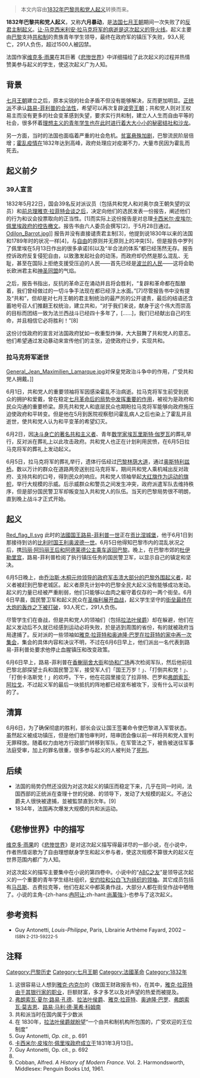 > 本文内容由[1832年巴黎共和党人起义](https://zh.wikipedia.org/wiki/1832年巴黎共和党人起义)转换而来。


**1832年巴黎共和党人起义**，又称**六月暴动**，是[法国](https://zh.wikipedia.org/wiki/法国 "wikilink")[七月王朝](../Page/七月王朝.md "wikilink")期间一次失败了的[反君主制起义](https://zh.wikipedia.org/wiki/君主制 "wikilink")。[让·马克西米利安·拉马克将军的病逝是这次起义的导火线](https://zh.wikipedia.org/wiki/让·马克西米利安·拉马克 "wikilink")。起义主要由[巴黎](../Page/巴黎.md "wikilink")支持[共和制](../Page/共和制.md "wikilink")的贵族青年学生领导，最终在政府军的镇压下失败，93人死亡，291人负伤，超过1500人被囚禁。

法国作家[维克多·雨果](../Page/维克多·雨果.md "wikilink")在其巨著《[悲惨世界](../Page/悲惨世界.md "wikilink")》中详细描绘了此次起义的过程并热情赞美参与起义的学生，使这次起义广为人知。

## 背景

[七月王朝](../Page/七月王朝.md "wikilink")建立之后，原本尖锐的社会矛盾不但没有能够解决，反而更加明显。[正统派](../Page/正统派.md "wikilink")不承认[路易-菲利普的合法性](../Page/路易-菲利普一世.md "wikilink")，希望可以再次复辟[波旁王朝](../Page/波旁王朝.md "wikilink")；共和党人则对王权易主而没有更多的社会变革感到失望，要求实行共和制，建立人人生而自由平等的社会，很多怀着[理想主义的青年学生也在此时进行着大大小小的秘密结社和](https://zh.wikipedia.org/wiki/理想主义 "wikilink")[沙龙](https://zh.wikipedia.org/wiki/沙龙 "wikilink")。

另一方面，当时的法国也面临着严重的社会危机。[贫富悬殊加剧](https://zh.wikipedia.org/wiki/贫富悬殊 "wikilink")，巴黎流民阶层倍增；[霍乱疫情在](https://zh.wikipedia.org/wiki/霍乱 "wikilink")1832年达到高峰，政府处理应对疫潮不力，大量市民因为霍乱而死去。

## 起义前夕

### 39人宣言

1832年5月22日，国会39名反对派议员（包括共和党人和对奥尔良王朝失望的议员）和[前总理](../Page/法国总理.md "wikilink")[雅克·拉菲特会谈之后](https://zh.wikipedia.org/wiki/雅克·拉菲特 "wikilink")，决定向他们的选民发表一份报告，阐述他们的行为和议会投票取向的正当性。\[1\]而实际上这份报告是对总理[卡西米尔·皮埃尔·佩里埃政府的控告檄文](https://zh.wikipedia.org/wiki/卡西米尔·皮埃尔·佩里埃 "wikilink")。报告书由六人委员会撰写\[2\]，于5月28日通过。 [Odilon_Barrot.jpg](https://zh.wikipedia.org/wiki/File:Odilon_Barrot.jpg "fig:Odilon_Barrot.jpg")\]\] 报告并没有直接谴责君主制\[3\]，他提到说1830年以来的法国和1789年时的状况一样\[4\]，与[自由](../Page/自由.md "wikilink")的原则并无原则上的冲突\[5\]，但是报告中罗列了佩里埃在5月13日作出的很多承诺\[6\]以及“半合法的体系”都已经荡然无存。报告控诉政府反复侵犯自由，以致激发起社会的动荡，而政府却仍然是那么混乱、无耻，甚至在国际上拒绝支援受压迫的人民——首先已经是[波兰的人民](https://zh.wikipedia.org/wiki/波兰 "wikilink")——这将会助长欧洲君主和[神圣同盟](../Page/神圣同盟.md "wikilink")的气焰。

之后，报告书指出，反抗的革命正在涌动并且将会胜利，“复辟和革命都在酝酿着，我们曾经做过的一切斗争手法现在都已经浮上水面。”\[7\]尽管报告书中没有提及“共和”，但却是对七月王朝的君主制统治的最严厉的公开谴责，最后的结语还含蓄地号召人们推翻王权统治，建立共和，“对于我们来说，献身于这个伟大而崇高的目标而团结一致为法兰西战斗已经四十多年了，\[……\]，我们已经献出自己的生命，并且相信它必将胜利！”\[8\]

这份讨伐政府的宣言对法国政府犹如一枚重型炸弹，大大鼓舞了共和党人的意志。他们希望通过发动暴动来宣传他们的主张，迫使政府让步，实现共和。

### 拉马克将军逝世

[General_Jean_Maximilien_Lamarque.jpg](https://zh.wikipedia.org/wiki/File:General_Jean_Maximilien_Lamarque.jpg "fig:General_Jean_Maximilien_Lamarque.jpg")对保皇党政治斗争中的作用，广受共和党人拥戴。\]\]

6月1日，共和党人的重要领袖将军因感染霍乱不治病逝。拉马克将军生前受到民众的拥护和爱戴，曾在稳定[七月革命后的局势中发挥重要的作用](https://zh.wikipedia.org/wiki/七月革命 "wikilink")，被视为是政府和民众沟通的重要桥梁。原先共和党人和底层民众也期盼拉马克将军能够向政府施压迫使政府和平转变。但是他在5月到医院视察慰问霍乱病人之后也染上了霍乱并且逝世，使共和党人认为和平变革的希望幻灭。

6月2日，因[决斗身亡的著名共和主义者](https://zh.wikipedia.org/wiki/决斗 "wikilink")、青年[数学家](../Page/数学家.md "wikilink")[埃瓦里斯特·伽罗瓦](../Page/埃瓦里斯特·伽罗瓦.md "wikilink")的葬礼举行，反对派在葬礼上以此攻击政府。共和党人也正在计划利用民愤，在6月5日拉马克将军的葬礼上发动起义。

6月5日，拉马克将军的葬礼举行，遗体行伍经过[巴黎林荫大道](https://zh.wikipedia.org/wiki/巴黎林荫大道 "wikilink")，通过[奥斯特利兹桥](https://zh.wikipedia.org/wiki/奥斯特利兹桥 "wikilink")。数以万计的群众在道路两旁送别拉马克将军，期间共和党人乘机喊出反对政府、支持共和的口号，得到民众的响应。共和党人领袖举起[大红旗作为运动的旗帜](../Page/红旗.md "wikilink")，举行大规模的示威。后示威群众和警员之间发生冲突，政府派遣军队去维持秩序，但是部分国民警卫军却叛变加入共和党人的队伍。当天的巴黎局势很不明朗，直到晚上战斗才正式开始。

## 起义

[Red_flag_II.svg](https://zh.wikipedia.org/wiki/File:Red_flag_II.svg "fig:Red_flag_II.svg") 此时的[法國国王](https://zh.wikipedia.org/wiki/法國国王 "wikilink")[路易-菲利普一世](../Page/路易-菲利普一世.md "wikilink")正在[贡比涅城堡](../Page/贡比涅城堡.md "wikilink")，他于6月1日到那接待到访的[比利时国王](https://zh.wikipedia.org/wiki/比利时国王 "wikilink")[利奥波德一世](../Page/利奥波德一世_\(比利时\).md "wikilink")。6月5日他得知巴黎市内的混乱状况之后，携[玛丽·阿玛丽王后和](https://zh.wikipedia.org/wiki/玛丽·阿玛丽王后 "wikilink")[阿德莱德公主乘车返回巴黎](https://zh.wikipedia.org/wiki/阿德莱德公主_\(奥尔良\) "wikilink")。晚上，在巴黎市郊的[杜伊勒里宫](../Page/杜伊勒里宫.md "wikilink")，路易-菲利普检阅了执行镇压任务的国民警卫军，以显示自己的镇定和坚决。

6月5日晚上，由[乔治斯·木桐元帅领导的政府军击溃大部分的巴黎外围起义者](https://zh.wikipedia.org/wiki/乔治斯·木桐 "wikilink")，起义者被赶到巴黎老城区。起义者原先计划中的巴黎全民大起义没有能够成功发动。起义的力量已经被严重削弱，他们只能够以血肉之躯守着仅存的一两个街垒。6月6日早晨，国民警卫军和起义民众在[圣梅利展开血战](https://zh.wikipedia.org/wiki/圣梅利 "wikilink")，起义学生坚守的[街垒最终在大炮的轰炸之下被打破](https://zh.wikipedia.org/wiki/街垒 "wikilink")，93人死亡，291人负伤。

尽管学生们在奋战，但是共和党人的领袖们（包括[拉法叶侯爵](https://zh.wikipedia.org/wiki/拉法叶侯爵 "wikilink")）却在躲避，他们在起义发动后不久就已经感到运动必将失败，於是逃到周围的省份，有的就被政府当局逮捕了。反对派的一些领袖如[雅克·拉菲特和](https://zh.wikipedia.org/wiki/雅克·拉菲特 "wikilink")[奥迪隆·巴罗在拉菲特的家中再一次集会](https://zh.wikipedia.org/wiki/奥迪隆·巴罗 "wikilink")，集会的具体内容和决议不明，不过在6月6日早上，他们派出一名代表到路易-菲利普处要求他停止血腥镇压和改变政策。

6月6日早上，路易-菲利普在[香榭丽舍大街](../Page/香榭丽舍大街.md "wikilink")和[协和广场](../Page/协和广场.md "wikilink")再次检阅军队，然后他前往巴黎北部探望士兵和国民警卫军，接受军人们「国王万岁！」、「打倒共和党！」、「打倒卡洛斯党！」的欢呼。下午，他在花园里接见了拉菲特、巴罗和[弗朗索瓦·阿拉戈](https://zh.wikipedia.org/wiki/弗朗索瓦·阿拉戈 "wikilink")，不过起义军的最后一块抵抗的阵地都已经宣布被攻下，没有什么可以谈判的了。

## 清算

6月6日，为了确保彻底的胜利，部长会议让国王签署命令使巴黎进入军管状态。虽然起义被成功镇压，但是他们害怕审判时，陪审团会像以前一样将共和党人宣判无罪释放。随着权力由地方行政部门转移到军队，在军管法之下，被告被送往军事法庭受审，加上的罪名很重，很多参与起义的人被判处了[死刑](../Page/死刑.md "wikilink")。

## 后续

  - 法国的局势仍然还没因为对这次起义的镇压而稳定下来，几乎在同一时间，法国西部的正统派在查理十世的兒媳、的领导下，发动了大规模的起义。不過公爵夫人很快被逮捕，並被監禁直到次年。\[9\]
  - 1834年，法国再次爆发大规模的共和派运动。

## 《悲惨世界》中的描写

[维克多·雨果](../Page/维克多·雨果.md "wikilink")的《[悲惨世界](../Page/悲惨世界.md "wikilink")》是对这次起义描写得最详尽的一部小说，在小说中，作者热情讴歌为了自由理想献身学生和起义参与者，使这次规模不算很大的起义在世界范围内都广为人知。

对这次起义的描写主要集中在小说的第四卷中。小说中的“[ABC之友](https://zh.wikipedia.org/wiki/ABC之友 "wikilink")”是领导这次起义的一个重要的青年学生结社组织，[安灼拉和](https://zh.wikipedia.org/wiki/安灼拉 "wikilink")[公白飞为组织的领袖](https://zh.wikipedia.org/wiki/公白飞 "wikilink")。其它成员包括有[马吕斯](https://zh.wikipedia.org/wiki/马吕斯·蓬梅西 "wikilink")、古费拉克等，他们在起义中都英勇作战，大部分人都在街垒作战中牺牲了。小说的主角-{zh-hans:[冉阿让](https://zh.wikipedia.org/wiki/冉阿让 "wikilink");zh-hant:[尚萬強](../Page/尚萬強.md "wikilink");}-也参与了这次起义。

## 参考资料

  - Guy Antonetti, *Louis-Philippe*, Paris, Librairie Arthème Fayard, 2002 – <small>ISBN 2-213-59222-5</small>

## 注释

[Category:巴黎历史](https://zh.wikipedia.org/wiki/Category:巴黎历史 "wikilink") [Category:七月王朝](https://zh.wikipedia.org/wiki/Category:七月王朝 "wikilink") [Category:法國革命](https://zh.wikipedia.org/wiki/Category:法國革命 "wikilink") [Category:1832年](https://zh.wikipedia.org/wiki/Category:1832年 "wikilink")

1.  这很容易让人想到[雅克·内克尔](../Page/雅克·内克尔.md "wikilink")的《致国王财政报告书》，在其中，[雅克·拉菲特由于其银行家的职业](https://zh.wikipedia.org/wiki/雅克·拉菲特 "wikilink")，巨额财富，多才多艺以及对声望的热爱而被提及。
2.  [弗朗索瓦·夏尔·路易·孔德](https://zh.wikipedia.org/wiki/弗朗索瓦·夏尔·路易·孔德 "wikilink")、[拉法叶侯爵](https://zh.wikipedia.org/wiki/拉法叶侯爵 "wikilink")、[雅克·拉菲特](https://zh.wikipedia.org/wiki/雅克·拉菲特 "wikilink")、[奥迪隆·巴罗](https://zh.wikipedia.org/wiki/奥迪隆·巴罗 "wikilink")、[弗朗索瓦·莫吉恩](https://zh.wikipedia.org/wiki/弗朗索瓦·莫吉恩 "wikilink")、[路易·马利·德·莱希·科姆南](https://zh.wikipedia.org/wiki/路易·马利·德·莱希·科姆南 "wikilink")
3.  共和派当时在国内属于少数派
4.  在 1830年，[拉法叶侯爵就盼望](https://zh.wikipedia.org/wiki/拉法叶侯爵 "wikilink")“一个由共和制机构所包围的，广受欢迎的王位制度”
5.  Guy Antonetti, *Op. cit.*, p. 691
6.  [卡西米尔·皮埃尔·佩里埃政府成立于](https://zh.wikipedia.org/wiki/卡西米尔·皮埃尔·佩里埃 "wikilink")1831年3月13日。
7.  Guy Antonetti, Op. cit., p. 692
8.
9.  Cobban, Alfred. *A History of Modern France*. Vol. 2. Harmondsworth, Middlesex: Penguin Books Ltd, 1961.